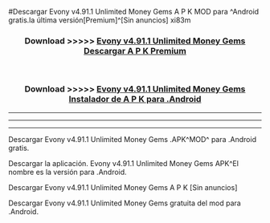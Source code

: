 #Descargar Evony v4.91.1 Unlimited Money Gems  A P K MOD para ^Android gratis.la última versión[Premium]^[Sin anuncios] xi83m



<div align="center">
<h3>Download >>>>> <a href="https://es-web.web.app/?es= Evony v4.91.1 Unlimited Money Gems ">Evony v4.91.1 Unlimited Money Gems  Descargar A P K Premium</a></h3><br>

<h3>Download >>>>> <a href="https://es-web.web.app/?es= Evony v4.91.1 Unlimited Money Gems ">Evony v4.91.1 Unlimited Money Gems  Instalador de A P K para .Android</a></h3>
</div>


----------------------------------------------------------

----------------------------------------------------------

----------------------------------------------------------

Descargar Evony v4.91.1 Unlimited Money Gems  .APK^MOD^ para .Android gratis.

Descargar la aplicación. Evony v4.91.1 Unlimited Money Gems  APK^El nombre es la versión para .Android.

Descargar Evony v4.91.1 Unlimited Money Gems  A P K [Sin anuncios]

Descargar Evony v4.91.1 Unlimited Money Gems  gratuita del mod para .Android.